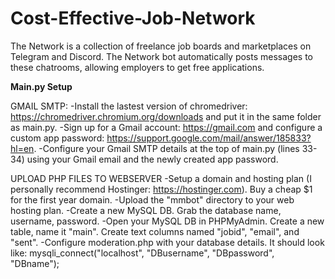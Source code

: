 # Cost-Effective-Job-Network
The Network is a collection of freelance job boards and marketplaces on Telegram and Discord. The Network bot automatically posts messages to these chatrooms, allowing employers to get free applications.


**Main.py Setup**

GMAIL SMTP:
-Install the lastest version of chromedriver: https://chromedriver.chromium.org/downloads and put it in the same folder as main.py.
-Sign up for a Gmail account: https://gmail.com and configure a custom app password: https://support.google.com/mail/answer/185833?hl=en. 
-Configure your Gmail SMTP details at the top of main.py (lines 33-34) using your Gmail email and the newly created app password.

UPLOAD PHP FILES TO WEBSERVER
-Setup a domain and hosting plan (I personally recommend Hostinger: https://hostinger.com). Buy a cheap $1 for the first year domain.
-Upload the "mmbot" directory to your web hosting plan.
-Create a new MySQL DB. Grab the database name, username, password. 
-Open your MySQL DB in PHPMyAdmin. Create a new table, name it "main". Create text columns named "jobid", "email", and "sent". 
-Configure moderation.php with your database details. It should look like: mysqli_connect("localhost", "DBusername", "DBpassword", "DBname");




